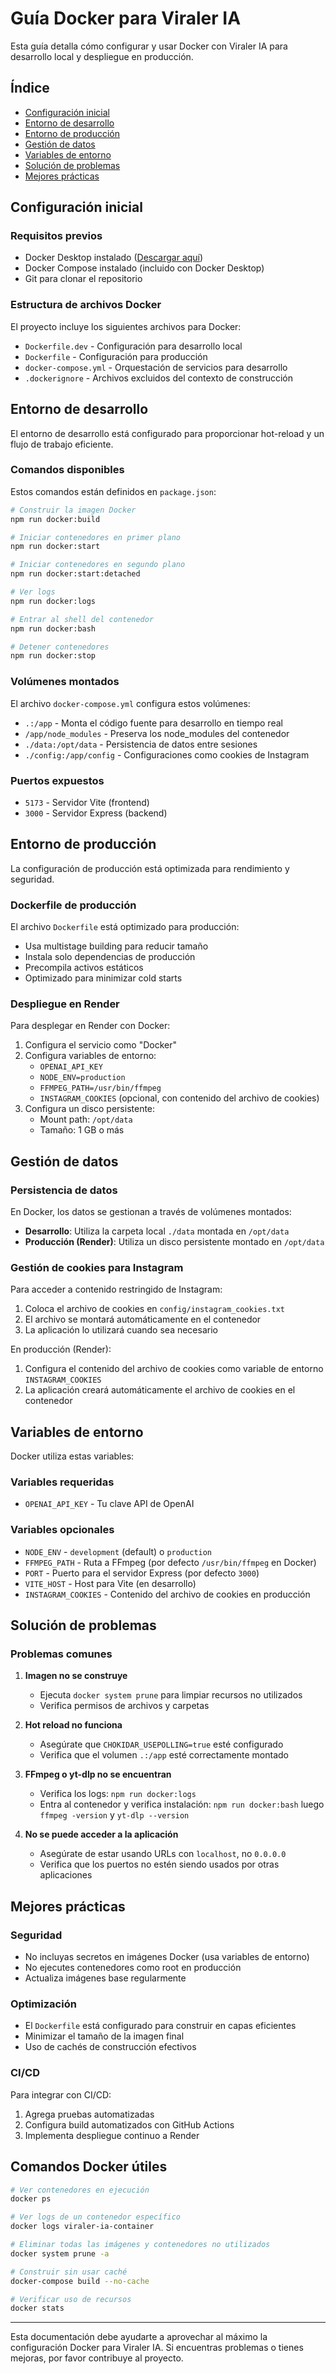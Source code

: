 # Guía Docker para Viraler IA

Esta guía detalla cómo configurar y usar Docker con Viraler IA para desarrollo local y despliegue en producción.

## Índice

- [Configuración inicial](#configuración-inicial)
- [Entorno de desarrollo](#entorno-de-desarrollo)
- [Entorno de producción](#entorno-de-producción)
- [Gestión de datos](#gestión-de-datos)
- [Variables de entorno](#variables-de-entorno)
- [Solución de problemas](#solución-de-problemas)
- [Mejores prácticas](#mejores-prácticas)

## Configuración inicial

### Requisitos previos

- Docker Desktop instalado ([Descargar aquí](https://www.docker.com/products/docker-desktop/))
- Docker Compose instalado (incluido con Docker Desktop)
- Git para clonar el repositorio

### Estructura de archivos Docker

El proyecto incluye los siguientes archivos para Docker:

- `Dockerfile.dev` - Configuración para desarrollo local
- `Dockerfile` - Configuración para producción
- `docker-compose.yml` - Orquestación de servicios para desarrollo
- `.dockerignore` - Archivos excluidos del contexto de construcción

## Entorno de desarrollo

El entorno de desarrollo está configurado para proporcionar hot-reload y un flujo de trabajo eficiente.

### Comandos disponibles

Estos comandos están definidos en `package.json`:

```bash
# Construir la imagen Docker
npm run docker:build

# Iniciar contenedores en primer plano
npm run docker:start

# Iniciar contenedores en segundo plano
npm run docker:start:detached

# Ver logs
npm run docker:logs

# Entrar al shell del contenedor
npm run docker:bash

# Detener contenedores
npm run docker:stop
```

### Volúmenes montados

El archivo `docker-compose.yml` configura estos volúmenes:

- `.:/app` - Monta el código fuente para desarrollo en tiempo real
- `/app/node_modules` - Preserva los node_modules del contenedor
- `./data:/opt/data` - Persistencia de datos entre sesiones
- `./config:/app/config` - Configuraciones como cookies de Instagram

### Puertos expuestos

- `5173` - Servidor Vite (frontend)
- `3000` - Servidor Express (backend)

## Entorno de producción

La configuración de producción está optimizada para rendimiento y seguridad.

### Dockerfile de producción

El archivo `Dockerfile` está optimizado para producción:

- Usa multistage building para reducir tamaño
- Instala solo dependencias de producción
- Precompila activos estáticos
- Optimizado para minimizar cold starts

### Despliegue en Render

Para desplegar en Render con Docker:

1. Configura el servicio como "Docker"
2. Configura variables de entorno:
   - `OPENAI_API_KEY`
   - `NODE_ENV=production`
   - `FFMPEG_PATH=/usr/bin/ffmpeg`
   - `INSTAGRAM_COOKIES` (opcional, con contenido del archivo de cookies)
3. Configura un disco persistente:
   - Mount path: `/opt/data`
   - Tamaño: 1 GB o más

## Gestión de datos

### Persistencia de datos

En Docker, los datos se gestionan a través de volúmenes montados:

- **Desarrollo**: Utiliza la carpeta local `./data` montada en `/opt/data`
- **Producción (Render)**: Utiliza un disco persistente montado en `/opt/data`

### Gestión de cookies para Instagram

Para acceder a contenido restringido de Instagram:

1. Coloca el archivo de cookies en `config/instagram_cookies.txt`
2. El archivo se montará automáticamente en el contenedor
3. La aplicación lo utilizará cuando sea necesario

En producción (Render):
1. Configura el contenido del archivo de cookies como variable de entorno `INSTAGRAM_COOKIES`
2. La aplicación creará automáticamente el archivo de cookies en el contenedor

## Variables de entorno

Docker utiliza estas variables:

### Variables requeridas

- `OPENAI_API_KEY` - Tu clave API de OpenAI

### Variables opcionales

- `NODE_ENV` - `development` (default) o `production`
- `FFMPEG_PATH` - Ruta a FFmpeg (por defecto `/usr/bin/ffmpeg` en Docker)
- `PORT` - Puerto para el servidor Express (por defecto `3000`)
- `VITE_HOST` - Host para Vite (en desarrollo)
- `INSTAGRAM_COOKIES` - Contenido del archivo de cookies en producción

## Solución de problemas

### Problemas comunes

1. **Imagen no se construye**
   - Ejecuta `docker system prune` para limpiar recursos no utilizados
   - Verifica permisos de archivos y carpetas

2. **Hot reload no funciona**
   - Asegúrate que `CHOKIDAR_USEPOLLING=true` esté configurado
   - Verifica que el volumen `.:/app` esté correctamente montado

3. **FFmpeg o yt-dlp no se encuentran**
   - Verifica los logs: `npm run docker:logs`
   - Entra al contenedor y verifica instalación: `npm run docker:bash` luego `ffmpeg -version` y `yt-dlp --version`

4. **No se puede acceder a la aplicación**
   - Asegúrate de estar usando URLs con `localhost`, no `0.0.0.0`
   - Verifica que los puertos no estén siendo usados por otras aplicaciones

## Mejores prácticas

### Seguridad

- No incluyas secretos en imágenes Docker (usa variables de entorno)
- No ejecutes contenedores como root en producción
- Actualiza imágenes base regularmente

### Optimización

- El `Dockerfile` está configurado para construir en capas eficientes
- Minimizar el tamaño de la imagen final
- Uso de cachés de construcción efectivos

### CI/CD

Para integrar con CI/CD:

1. Agrega pruebas automatizadas
2. Configura build automatizados con GitHub Actions
3. Implementa despliegue continuo a Render

## Comandos Docker útiles

```bash
# Ver contenedores en ejecución
docker ps

# Ver logs de un contenedor específico
docker logs viraler-ia-container

# Eliminar todas las imágenes y contenedores no utilizados
docker system prune -a

# Construir sin usar caché
docker-compose build --no-cache

# Verificar uso de recursos
docker stats
```

---

Esta documentación debe ayudarte a aprovechar al máximo la configuración Docker para Viraler IA. Si encuentras problemas o tienes mejoras, por favor contribuye al proyecto.
